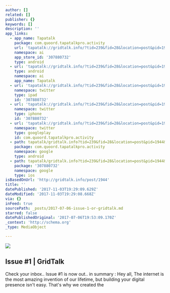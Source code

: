 ```yaml
---
author: []
related: []
publisher: {}
keywords: []
description: ''
app_links:
  - app_name: Tapatalk
    package: com.quoord.tapatalkpro.activity
    url: 'tapatalk://gridtalk.info/?tid=239&fid=28&location=post&pid=1944&page=1'
    namespace: ai
    app_store_id: '307880732'
    type: android
  - url: 'tapatalk://gridtalk.info/?tid=239&fid=28&location=post&pid=1944&page=1'
    type: android
    namespace: ai
    app_name: Tapatalk
  - url: 'tapatalk://gridtalk.info/?tid=239&fid=28&location=post&pid=1944&page=1'
    namespace: twitter
    type: ipad
    id: '307880732'
  - url: 'tapatalk://gridtalk.info/?tid=239&fid=28&location=post&pid=1944&page=1'
    namespace: twitter
    type: iphone
    id: '307880732'
  - url: 'tapatalk://gridtalk.info/?tid=239&fid=28&location=post&pid=1944&page=1'
    namespace: twitter
    type: googleplay
    id: com.quoord.tapatalkpro.activity
  - path: tapatalk/gridtalk.info?tid=239&fid=28&location=post&pid=1944&page=1
    package: com.quoord.tapatalkpro.activity
    namespace: google
    type: android
  - path: tapatalk/gridtalk.info?tid=239&fid=28&location=post&pid=1944&page=1
    package: '307880732'
    namespace: google
    type: ios
isBasedOnUrl: 'http://gridtalk.info/post/1944'
title: ''
datePublished: '2017-11-03T19:29:09.629Z'
dateModified: '2017-11-03T19:29:08.668Z'
via: {}
inFeed: true
sourcePath: _posts/2017-07-06-issue-1-or-gridtalk.md
starred: false
datePublishedOriginal: '2017-07-06T19:53:09.170Z'
_context: 'http://schema.org'
_type: MediaObject

---
```

![](https://the-grid-user-content.s3-us-west-2.amazonaws.com/ebb538da-3699-406e-b58c-b8d474d82e05.png)

<article style=""><h1>Issue #1 | GridTalk</h1><p>Check your inbox.. Issue #1 is now out.. in summary : Hey all, The internet is the most amazing invention of our lifetime, but building your digital presence isn't easy. That's why we created the</p></article>